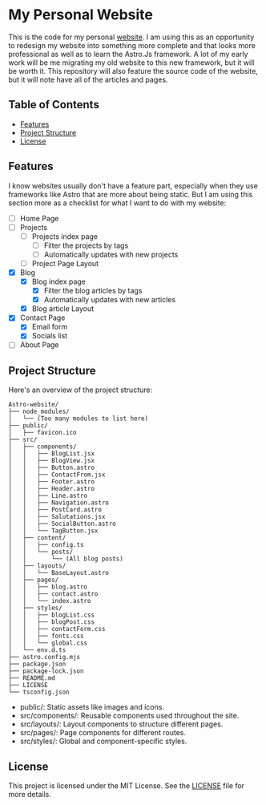 # My Personal Website

This is the code for my personal [website](https://gabsavard.com). I am using this as an opportunity to redesign my website into something more complete and that looks more professional as well as to learn the Astro.Js framework. A lot of my early work will be me migrating my old website to this new framework, but it will be worth it. This repository will also feature the source code of the website, but it will note have all of the articles and pages.

## Table of Contents

- [Features](#features)
- [Project Structure](#project_structure)
- [License](#license)

## Features

I know websites usually don't have a feature part, especially when they use frameworks like Astro that are more about being static. But I am using this section more as a checklist for what I want to do with my website:

- [ ] Home Page
- [ ] Projects
  - [ ] Projects index page
    - [ ] Filter the projects by tags
    - [ ] Automatically updates with new projects
  - [ ] Project Page Layout
- [x] Blog
  - [x] Blog index page
    - [x] Filter the blog articles by tags
    - [x] Automatically updates with new articles
  - [x] Blog article Layout
- [x] Contact Page
  - [x] Email form
  - [x] Socials list
- [ ] About Page

## Project Structure

Here's an overview of the project structure:

```
Astro-website/
├── node_modules/
│   └── (Too many modules to list here)
├── public/
│   ├── favicon.ico
├── src/
│   ├── components/
│   │   ├── BlogList.jsx
│   │   ├── BlogView.jsx
│   │   ├── Button.astro
│   │   ├── ContactFrom.jsx
│   │   ├── Footer.astro
│   │   ├── Header.astro
│   │   ├── Line.astro
│   │   ├── Navigation.astro
│   │   ├── PostCard.astro
│   │   ├── Salutations.jsx
│   │   ├── SocialButton.astro
│   │   └── TagButton.jsx
│   ├── content/
│   │   ├── config.ts
│   │   └── posts/
│   │       └── (All blog posts)
│   ├── layouts/
│   │   └── BaseLayout.astro
│   ├── pages/
│   │   ├── blog.astro
│   │   ├── contact.astro
│   │   └── index.astro
│   ├── styles/
│   │   ├── blogList.css
│   │   ├── blogPost.css
│   │   ├── contactForm.css
│   │   ├── fonts.css
│   │   └── global.css
│   └── env.d.ts
├── astro.config.mjs
├── package.json
├── package-lock.json
├── README.md
├── LICENSE
└── tsconfig.json
```

- public/: Static assets like images and icons.
- src/components/: Reusable components used throughout the site.
- src/layouts/: Layout components to structure different pages.
- src/pages/: Page components for different routes.
- src/styles/: Global and component-specific styles.

## License

This project is licensed under the MIT License. See the [LICENSE](LICENSE) file for more details.
